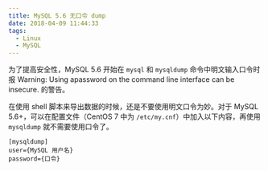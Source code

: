 ```yaml
---
title: MySQL 5.6 无口令 dump
date: 2018-04-09 11:44:33
tags:
  - Linux
  - MySQL
---
```


为了提高安全性，MySQL 5.6 开始在 `mysql` 和 `mysqldump` 命令中明文输入口令时报 Warning: Using apassword on the command line interface can be insecure. 的警告。

在使用 shell 脚本来导出数据的时候，还是不要使用明文口令为妙。对于 MySQL 5.6+，可以在配置文件（CentOS 7 中为 `/etc/my.cnf`）中加入以下内容，再使用 `mysqldump` 就不需要使用口令了。

```
[mysqldump]
user={MySQL 用户名}
password={口令}
```

